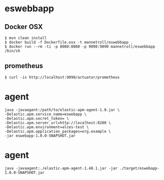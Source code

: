 eswebbapp
=========

## Docker OSX

    $ mvn clean install
    $ docker build -f Dockerfile.osx -t mannetroll/eswebbapp .
    $ docker run --rm -ti -p 8080:8080 -p 9090:9090 mannetroll/eswebbapp /bin/sh
    
## prometheus

    $ curl -is http://localhost:9090/actuator/prometheus
    
# agent

    java -javaagent:/path/to/elastic-apm-agent-1.0.jar \
    -Delastic.apm.service_name=eswebapp \
    -Delastic.apm.secret_token= \
    -Delastic.apm.server_url=http://localhost:8200 \
    -Delastic.apm.environment=alces-test \
    -Delastic.apm.application_packages=org.example \
    -jar eswebapp-1.0.0-SNAPSHOT.jar

# agent

    java -javaagent:./elastic-apm-agent-1.48.1.jar -jar ./target/eswebapp-1.0.0-SNAPSHOT.jar
